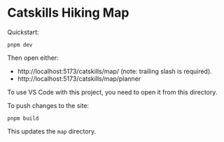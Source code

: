 # Catskills Hiking Map

Quickstart:

    pnpm dev

Then open either:

- http://localhost:5173/catskills/map/ (note: trailing slash is required).
- http://localhost:5173/catskills/map/planner

To use VS Code with this project, you need to open it from this directory.

To push changes to the site:

    pnpm build

This updates the `map` directory.
